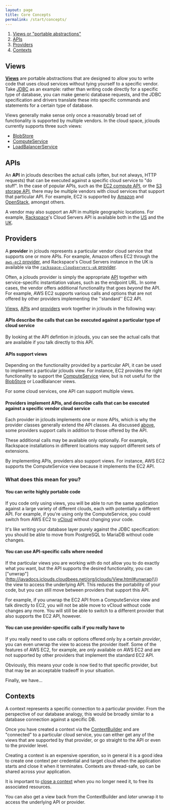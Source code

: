 ```yaml
---
layout: page
title: Core Concepts
permalink: /start/concepts/
---
```


1. [Views or "portable abstractions"](#views)
1. [APIs](#apis)
1. [Providers](#providers)
1. [Contexts](#contexts)

## <a id="views"></a>Views

[**Views**](http://javadocs.jclouds.cloudbees.net/org/jclouds/View.html) are portable abstractions that are designed to allow you to write code that uses cloud services without tying yourself to a specific vendor. Take [JDBC](http://docs.oracle.com/javase/7/docs/technotes/guides/jdbc/index.html) as an example: rather than writing code directly for a specific type of database, you can make generic database requests, and the JDBC specification and drivers translate these into specific commands and statements for a certain type of database.

Views generally make sense only once a reasonably broad set of functionality is supported by multiple vendors. In the cloud space, jclouds currently supports three such views:

 * [BlobStore](/start/blobstore/)
 * [ComputeService](/start/compute/)
 * [LoadBalancerService](http://javadocs.jclouds.cloudbees.net/org/jclouds/loadbalancer/LoadBalancerService.html)

## <a id="apis"></a>APIs

An **API** in jclouds describes the actual calls (often, but not always, HTTP requests) that can be executed against a specific cloud service to "do stuff". In the case of popular APIs, such as the [EC2 compute API](http://javadocs.jclouds.cloudbees.net/org/jclouds/ec2/EC2Api.html), or the [S3 storage API](http://javadocs.jclouds.cloudbees.net/org/jclouds/s3/S3Client.html), there may be multiple vendors with cloud services that support that particular API. For example, EC2 is supported by [Amazon](/guides/aws-ec2/) and [OpenStack](/guides/openstack/), amongst others.

A vendor may also support an API in multiple geographic locations. For example, [Rackspace](/guides/rackspace/)'s Cloud Servers API is available both in the [US](/reference/providers/#compute-providers) and the [UK](/reference/providers/#compute-providers).

## <a id="providers"></a>Providers

A **provider** in jclouds represents a particular vendor cloud service that supports one or more APIs. For example, Amazon offers EC2 through the [`aws-ec2` provider](/guides/aws-ec2/), and Rackspace's Cloud Servers instance in the UK is available via the [`rackspace-cloudservers-uk` provider](/reference/providers/#compute-providers).

Often, a jclouds provider is simply the appropriate [API](#apis) together with service-specific instantiation values, such as the endpoint URL. In some cases, the vendor offers additional functionality that goes _beyond_ the API. For example, AWS EC2 supports various calls and options that are not offered by other providers implementing the ''standard'' EC2 API.

[Views](#views), [APIs](#apis) and [providers](#providers) work together in jclouds in the following way:

#### APIs describe the calls that can be executed against a particular type of cloud service

By looking at the API defintion in jclouds, you can see the actual calls that are available if you talk directly to this API.

#### APIs support views

Depending on the functionality provided by a particular API, it can be used to implement a particular jclouds view. For instance, EC2 provides the right functionality to support the [ComputeService](/start/compute/) view, but is not useful for the [BlobStore](/start/blobstore/) or LoadBalancer views.

For some cloud services, one API can support multiple views.

#### Providers implement APIs, and describe calls that can be executed against a specific vendor cloud service

Each provider in jclouds implements one or more APIs, which is why the provider classes generally extend the API classes. As discussed [above](#providers), some providers support calls in addition to those offered by the API.

These additional calls may be available only optionally. For example, Rackspace installations in different locations may support different sets of extensions.

By implementing APIs, providers also support views. For instance, AWS EC2 supports the ComputeService view because it implements the EC2 API.

### What does this mean for you?

#### You can write highly portable code

If you code only using views, you will be able to run the same application against a large variety of different clouds, each with potentially a different API. For example, if you're using only the ComputeService, you could switch from AWS EC2 to [vCloud](/guides/vcloud) without changing your code.

It's like writing your database layer purely against the JDBC specification: you should be able to move from PostgreSQL to MariaDB without code changes.

#### You can use API-specific calls where needed

If the particular views you are working with do not allow you to do exactly what you want, but the API supports the desired functionality, you can ["unwrap"](http://javadocs.jclouds.cloudbees.net/org/jclouds/View.html#unwrap(\)) the view to access the underlying API. This reduces the portability of your code, but you can still move between providers that support this API.

For example, if you unwrap the EC2 API from a ComputeService view and talk directly to EC2, you will not be able move to vCloud without code changes any more. You will still be able to switch to a different provider that also supports the EC2 API, however.

#### You can use provider-specific calls if you really have to

If you really need to use calls or options offered only by a certain _provider_, you can even unwrap the view to access the provider itself. Some of the features of AWS EC2, for example, are _only_ available on AWS EC2 and are not supported by other providers that implement the standard EC2 API.

Obviously, this means your code is now tied to that specific provider, but that may be an acceptable tradeoff in your situation.

Finally, we have...

## <a id="contexts"></a>Contexts

A context represents a specific connection to a particular provider. From the perspective of our database analogy, this would be broadly similar to a database connection against a specific DB.

Once you have created a context via the [ContextBuilder](http://javadocs.jclouds.cloudbees.net/org/jclouds/ContextBuilder.html) and are "connected" to a particular cloud service, you can either get any of the views that are supported by that provider, or go straight to the API or even to the provider level.

Creating a context is an expensive operation, so in general it is a good idea to create one context per credential and target cloud when the application starts and close it when it terminates. Contexts are thread-safe, so can be shared across your application.

It is important to [close a context](http://jclouds-javadocs.elasticbeanstalk.com/org/jclouds/Context.html) when you no longer need it, to free its associated resources.

You can also get a view back from the ContextBuilder and _later_ unwrap it to access the underlying API or provider.
